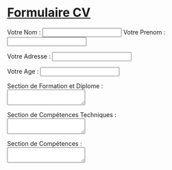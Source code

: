 <!DOCTYPE html>
<head>
    <title>CV</title>
</head>
<body>
    <h1>
        <u>Formulaire CV</u>
    </h1>
    <form>
        <p>
            <label for="Nom">Votre Nom</label> : <input type="text" name="Nom" id="Nom" />
            <label for="Prenom">  Votre Prenom</label> : <input type="text" name="Prenom" id="Prenom" />
        </p>
        <p>
            <label for="Adresse">Votre Adresse</label> : <input type="text" name="Adresse" id="Adresse" /> 
        </p>
        <p>
            <label for="Age">Votre Age</label> : <input type="number" name="Age" id="Age" />
        </p>
        <p>
            <label for="SFD">Section de Formation et Diplome</label> : <br /><textarea type="text" name="SFD" id="SFD"></textarea>
        </p>
        <p>
            <label for="SCT">Section de Compétences Techniques</label> : <br /><textarea type="text" name="SCT" id="SCT"></textarea>
        </p>
        <p>
            <label for="SC">Section de Compétences </label> : <br /><textarea type="text" name="SC" id="SC"></textarea>
        </p>
     </form>

</body>
</html>
